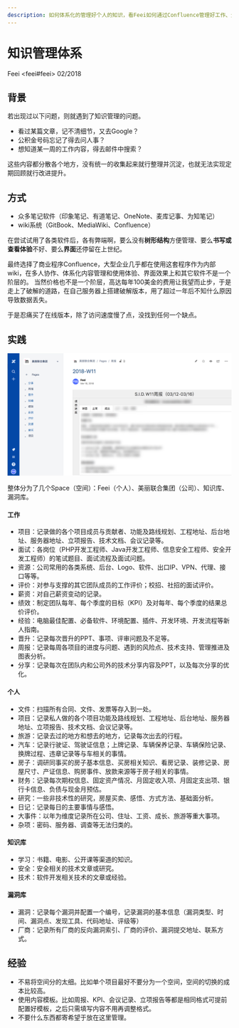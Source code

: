 ```yaml
---
description: 如何体系化的管理好个人的知识，看Feei如何通过Confluence管理好工作、生活、个人、项目以及知识库。
---
```


# 知识管理体系

Feei <feei#feei> 02/2018

## 背景

若出现过以下问题，则就遇到了知识管理的问题。

- 看过某篇文章，记不清细节，又去Google？
- 公积金号码忘记了得去问人事？
- 想知道某一周的工作内容，得去邮件中搜索？

这些内容都分散各个地方，没有统一的收集起来就行整理并沉淀，也就无法实现定期回顾就行改进提升。

## 方式

- 众多笔记软件（印象笔记、有道笔记、OneNote、麦库记事、为知笔记）
- wiki系统（GitBook、MediaWiki、Confluence）

在尝试试用了各类软件后，各有弊端啊，要么没有**树形结构**方便管理、要么**书写或查看体验**不好、要么**界面**还停留在上世纪。

最终选择了商业程序Confluence，大型企业几乎都在使用这套程序作为内部wiki，在多人协作、体系化内容管理和使用体验、界面效果上和其它软件不是一个阶层的。
当然价格也不是一个阶层，高达每年100美金的费用让我望而止步，于是走上了破解的道路，在自己服务器上搭建破解版本，用了超过一年后不知什么原因导致数据丢失。

于是忍痛买了在线版本，除了访问速度慢了点，没找到任何一个缺点。

## 实践

![知识管理系统](images/kms_01.jpg)

整体分为了几个Space（空间）：Feei（个人）、美丽联合集团（公司）、知识库、漏洞库。


#### 工作

- 项目：记录做的各个项目成员与贡献者、功能及路线规划、工程地址、后台地址、服务器地址、立项报告、技术文档、会议记录等。
- 面试：各岗位（PHP开发工程师、Java开发工程师、信息安全工程师、安全开发工程师）的笔试题目、面试流程及面试问题。
- 资源：公司常用的各类系统、后台、Logo、软件、出口IP、VPN、代理、接口等等。
- 评价：对参与支撑的其它团队成员的工作评价；校招、社招的面试评价。
- 薪资：对自己薪资变动的记录。
- 绩效：制定团队每年、每个季度的目标（KPI）及对每年、每个季度的结果总价评价。
- 经验：电脑最佳配置、必备软件、环境配置、插件、开发环境、开发流程等新人指南。
- 晋升：记录每次晋升的PPT、事项、评审问题及不足等。
- 周报：记录每周各项目的进度与问题、遇到的风险点、技术支持、管理推进及图表分析。
- 分享：记录每次在团队内和公司外的技术分享内容及PPT，以及每次分享的优化。

#### 个人

- 文件：扫描所有合同、文件、发票等存入到一处。
- 项目：记录私人做的各个项目功能及路线规划、工程地址、后台地址、服务器地址、立项报告、技术文档、会议记录等。
- 旅游：记录去过的地方和想去的地方，记录每次出去的行程。
- 汽车：记录行驶证、驾驶证信息；上牌记录、车辆保养记录、车辆保险记录、换牌过程、违章记录等与车相关的事情。
- 房子：调研同事买的房子基本信息、买房相关知识、看房记录、装修记录、房屋尺寸、产证信息、购房事件、放款来源等于房子相关的事情。
- 财务：记录每次期权信息、固定资产情况、月固定收入项、月固定支出项、银行卡信息、负债与现金月预估。
- 研究：一些非技术性的研究，房屋买卖、感悟、方式方法、基础面分析。
- 日记：记录每日的主要事情与感悟。
- 大事件：以年为维度记录所在公司、住址、工资、成长、旅游等重大事项。
- 杂项：密码、服务器、调查等无法归类的。

#### 知识库

- 学习：书籍、电影、公开课等渠道的知识。
- 安全：安全相关的技术文章或研究。
- 技术：软件开发相关技术的文章或经验。

#### 漏洞库

- 漏洞：记录每个漏洞并配置一个编号，记录漏洞的基本信息（漏洞类型、时间、漏洞点、发现工具、代码地址、评级等）
- 厂商：记录所有厂商的反向漏洞索引、厂商的评价、漏洞提交地址、联系方式。


## 经验

- 不易将空间分的太细。比如单个项目最好不要分为一个空间，空间的切换的成本比较高。
- 使用内容模板。比如周报、KPI、会议记录、立项报告等都是相同格式可提前配置好模板，之后只需填写内容不用再调整格式。
- 不要什么东西都寄希望于放在这里管理。

